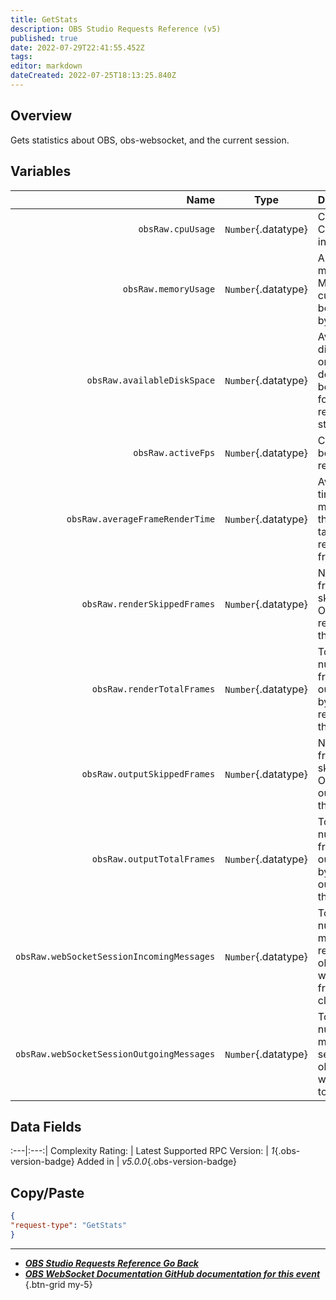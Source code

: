 ```yaml
---
title: GetStats
description: OBS Studio Requests Reference (v5)
published: true
date: 2022-07-29T22:41:55.452Z
tags:
editor: markdown
dateCreated: 2022-07-25T18:13:25.840Z
---
```


## Overview
Gets statistics about OBS, obs-websocket, and the current session.

## Variables
|                                      Name |        Type         | Description                                                         |
| -----------------------------------------:|:-------------------:|:------------------------------------------------------------------- |
|                         `obsRaw.cpuUsage` | `Number`{.datatype} | Current CPU usage in percent                                        |
|                      `obsRaw.memoryUsage` | `Number`{.datatype} | Amount of memory in MB currently being used by OBS                  |
|               `obsRaw.availableDiskSpace` | `Number`{.datatype} | Available disk space on the device being used for recording storage |
|                        `obsRaw.activeFps` | `Number`{.datatype} | Current FPS being rendered                                          |
|           `obsRaw.averageFrameRenderTime` | `Number`{.datatype} | Average time in milliseconds that OBS is taking to render a frame   |
|              `obsRaw.renderSkippedFrames` | `Number`{.datatype} | Number of frames skipped by OBS in the render thread                |
|                `obsRaw.renderTotalFrames` | `Number`{.datatype} | Total number of frames outputted by the render thread               |
|              `obsRaw.outputSkippedFrames` | `Number`{.datatype} | Number of frames skipped by OBS in the output thread                |
|                `obsRaw.outputTotalFrames` | `Number`{.datatype} | Total number of frames outputted by the output thread               |
| `obsRaw.webSocketSessionIncomingMessages` | `Number`{.datatype} | Total number of messages received by obs-websocket from the client  |
| `obsRaw.webSocketSessionOutgoingMessages` | `Number`{.datatype} | Total number of messages sent by obs-websocket to the client        |

## Data Fields
:---|:---:| Complexity Rating: | <span class="stars stars--2"></span> Latest Supported RPC Version: | *1*{.obs-version-badge}
Added in | *v5.0.0*{.obs-version-badge}

## Copy/Paste
```json
{
"request-type": "GetStats"
}
```

---

- [<i class="mdi mdi-chevron-left"></i>***OBS Studio Requests Reference ***Go Back******](/en/Broadcasters/OBS/Requests)
- [<i class="mdi mdi-github"></i> ***OBS WebSocket Documentation ***GitHub documentation for this event******](https://github.com/obsproject/obs-websocket/blob/master/docs/generated/protocol.md#getstats)
{.btn-grid my-5}